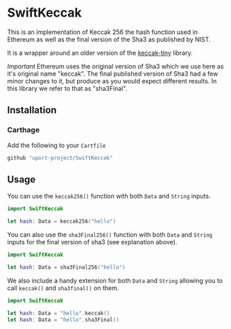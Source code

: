 # SwiftKeccak

This is an implementation of Keccak 256 the hash function used in Ethereum as well as the final version of the Sha3 as published by NIST.

It is a wrapper around an older version of the [keccak-tiny](https://github.com/coruus/keccak-tiny) library.

*Important* Ethereum uses the original version of Sha3 which we use here as it's original name "keccak". The final published version of Sha3 had a few minor changes to it, but produce as you would expect different results. In this library we refer to that as "sha3Final".

## Installation

### Carthage

Add the following to your `Cartfile`

```ruby
github "uport-project/SwiftKeccak"
```

## Usage

You can use the `keccak256()` function with both `Data` and `String` inputs.

```swift
import SwiftKeccak

let hash: Data = keccak256("hello")
```

You can also use the `sha3Final256()` function with both `Data` and `String` inputs for the final version of sha3 (see explanation above).

```swift
import SwiftKeccak

let hash: Data = sha3Final256("hello")
```


We also include a handy extension for both `Data` and `String` allowing you to call `keccak()` and `sha3final()` on them.

```swift
import SwiftKeccak

let hash: Data = "hello".keccak()
let hash: Data = "hello".sha3Final()
```
